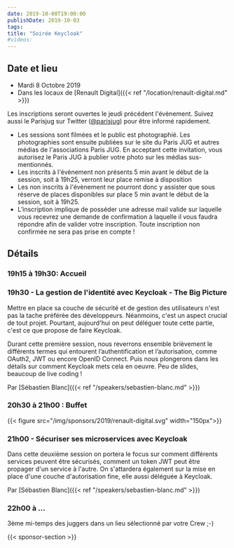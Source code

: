 ```yaml
---
date: 2019-10-08T19:00:00
publishDate: 2019-10-03
tags:
title: "Soirée Keycloak"
#videos:
---
```


## Date et lieu

- Mardi 8 Octobre 2019
- Dans les locaux de [Renault Digital]({{< ref "/location/renault-digital.md" >}})

Les inscriptions seront ouvertes le jeudi précédent l'évènement. Suivez aussi le Parisjug sur Twitter ([@parisjug](https://twitter.com/parisjug)) pour être informé rapidement.
- Les sessions sont filmées et le public est photographié. Les photographies sont ensuite publiées sur le site du Paris JUG et autres médias de l'associations Paris JUG. En acceptant cette invitation, vous autorisez le Paris JUG à publier votre photo sur les médias sus-mentionnés.
- Les inscrits à l'évènement non présents 5 min avant le début de la session, soit à 19h25, verront leur place remise à disposition
- Les non inscrits à l'évènement ne pourront donc y assister que sous réserve de places disponibles sur place 5 min avant le début de la session, soit à 19h25.
- L’inscription implique de posséder une adresse mail valide sur laquelle vous recevrez une demande de confirmation à laquelle il vous faudra répondre afin de valider votre inscription. Toute inscription non confirmée ne sera pas prise en compte !

## Détails

### 19h15 à 19h30: Accueil

### 19h30 - La gestion de l'identité avec Keycloak - The Big Picture

Mettre en place sa couche de sécurité et de gestion des utilisateurs n'est pas la tache préférée des développeurs. Néanmoins, c'est un aspect crucial de tout projet. Pourtant, aujourd'hui on peut déléguer toute cette partie, c'est ce que propose de faire Keycloak.

Durant cette première session, nous reverrons ensemble brièvement le différents termes qui entourent l’authentification et l’autorisation, comme OAuth2, JWT ou encore OpenID Connect. Puis nous plongerons dans les détails sur comment Keycloak mets cela en oeuvre. Peu de slides, beaucoup de live coding !

Par [Sébastien Blanc]({{< ref "/speakers/sebastien-blanc.md" >}})

### 20h30 à 21h00 : Buffet

{{< figure src="/img/sponsors/2019/renault-digital.svg" width="150px">}}

### 21h00 - Sécuriser ses microservices avec Keycloak

Dans cette deuxième session on portera le focus sur comment différents services peuvent être sécurisés, comment un token JWT peut être propager d'un service à l'autre. On s'attardera également sur la mise en place d'une couche d'autorisation fine, elle aussi déléguée à Keycloak.

Par [Sébastien Blanc]({{< ref "/speakers/sebastien-blanc.md" >}})

### 22h00 à ...

3ème mi-temps des juggers dans un lieu sélectionné par votre Crew ;-)

{{< sponsor-section >}}
